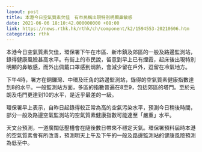 ```yaml
---
layout: post
title: 本港今日空氣質素欠佳　有巿民稱出現特別明顯鼻敏感
date: 2021-06-06 18:10:42.000000000 +08:00
link: https://news.rthk.hk/rthk/ch/component/k2/1594553-20210606.htm
categories: rthk
---
```


本港今日空氣質素欠佳，環保署下午在市區、新市鎮及郊區的一般及路邊監測站，錄得健康風險甚高水平。有街上的市民說，留意到早上已有煙霞，起床後出現特別明顯的鼻敏感，而外出佩戴口罩感到焗熱，會減少留在戶外，逗留在冷氣地方。

下午4時，署方在銅鑼灣、中環及旺角的路邊監測站，錄得的空氣質素健康指數達到8的水平。一般監測站方面，多區的指數普遍在8至9，包括郊區的塔門。至於元朗及屯門更達到10的水平，是近乎最差的一級。

環保署早上表示，自昨日起錄得較正常為高的空氣污染水平，預測今日稍後時間，部分一般及路邊空氣監測站的空氣質素健康指數可能達至「嚴重」水平。

天文台預測，一道廣闊低壓槽會在隨後數日帶來不穩定天氣。環保署預料屆時本港的空氣質素會有所改善，預測明天上午及下午的一般及路邊監測站的健康風險預測為低至中。
